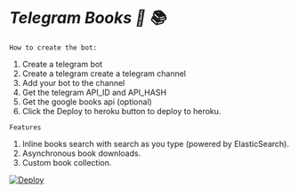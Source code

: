 # _Telegram Books  🤖 📚_


`How to create the bot:`

1. Create a telegram bot
2. Create a telegram create a telegram channel
3. Add your bot to the channel 
4. Get the telegram API_ID and API_HASH
5. Get the google books api (optional)
6. Click the Deploy to heroku button to deploy to heroku.

`Features`

1. Inline books search with search as you type (powered by ElasticSearch).
2. Asynchronous book downloads.
3. Custom book collection. 





[![Deploy](https://www.herokucdn.com/deploy/button.svg)](https://heroku.com/deploy?template=https://github.com/Mbonea-Mjema/LibGen)